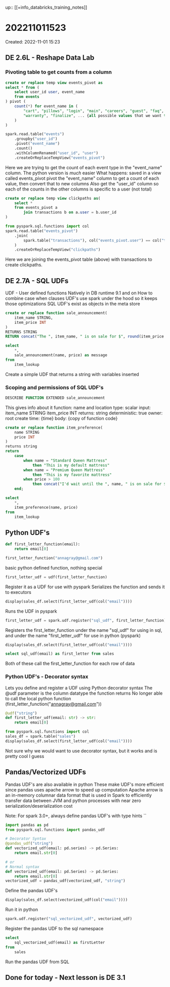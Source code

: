 up:: [[+info_databricks_training_notes]]
 
# 202211011523
Created: 2022-11-01 15:23

## DE 2.6L - Reshape Data Lab

### Pivoting table to get counts from a column
```sql
create or replace temp view events_pivot as
select * from (
	select user_id user, event_name
	from events
) pivot (
	count(*) for event_name in (
		"cart", "pillows", "login", "main", "careers", "guest", "faq", "down",
		"warranty", "finalize", ... {all possible values that we want to look for}
	)
)
```
```python
spark.read.table("events")
	.groupby("user_id")
	.pivot("event_name")
	.count()
	.withColumnRenamed("user_id", "user")
	.createOrReplaceTempView("events_pivot")
```
Here we are trying to get the count of each event type in the "event_name" column.
The python version is *much* easier
What happens:
	saved in a view called events_pivot
	pivot the "event_name" column to get a count of each value, then convert that to new columns
	Also get the "user_id" column so each of the counts in the other columns is specific to a user (not total)

```sql
create or replace temp view clickpaths as(
	select *
	from events_pivot a
		join transactions b on a.user = b.user_id
)
```
```python
from pyspark.sql.functions import col
spark.read.table("events_pivot")
	.join(
		spark.table("transactions"), col("events_pivot.user") == col("transactions.user_id"), "inner"
	)
	.createOrReplaceTempView("clickpaths")
```
Here we are joining the events_pivot table (above) with transactions to create clickpaths.

## DE 2.7A - SQL UDFs
UDF - User defined functions
Natively in DB runtime 9.1 and on
How to combine case when clauses
UDF's use spark under the hood so it keeps those optimizations
SQL UDF's exist as objects in the meta store

```sql
create or replace function sale_announcement(
	item_name STRING,
	item_price INT
)
RETURNS STRING
RETURN concat("The ", item_name, " is on sale for $", round(item_price * 0.8, 0));

select
	*,
	sale_announcement(name, price) as message
from
	item_lookup
```
Create a simple UDF that returns a string with variables inserted

### Scoping and permissions of SQL UDF's
```sql
DESCRIBE FUNCTION EXTENDED sale_announcement
```
This gives info about it
function: name and location
type: scalar
input: item_name STRING
	item_price INT
returns: string
deterministic: true
owner: root
create time: {time}
body: {copy of function code}

```sql
create or replace function item_preference(
	name STRING
	price INT
)
returns string
return
	case
		when name = "Standard Queen Mattress"
			then "This is my default mattress"
		when name = "Premium Queen Mattress"
			then "This is my favorite mattress"
		when price > 100
			then concat("I'd wait until the ", name, " is on sale for $", round(price * 0.8, 0))
	end;

select
	*,
	item_preference(name, price)
from
	item_lookup
```

## Python UDF's
```python
def first_letter_function(email):
	return email[0]

first_letter_function("annagray@gmail.com")
```
basic python defined function, nothing special

```python
first_letter_udf = udf(first_letter_function)
```
Register it as a UDF for use with pyspark
Serializes the function and sends it to executors
```python
display(sales_df.select(first_letter_udf(col("email"))))
```
Runs the UDF in pyspark

```python
first_letter_udf = spark.udf.register("sql_udf", first_letter_function)
```
Registers the first_letter_function under the name "sql_udf" for using in sql, and under the name "first_letter_udf" for use in python (pyspark)

```python
display(sales_df.select(first_letter_udf(col("email"))))
```
```sql
select sql_udf(email) as first_letter from sales
```
Both of these call the first_letter_function for each row of data

### Python UDF's - Decorator syntax
Lets you define and register a UDF using Python decorator syntax
The @udf parameter is the column datatype the function returns
No longer able to call the local python function (first_letter_function("annagray@gmail.com"))

```python
@udf("string")
def first_letter_udf(email: str) -> str:
	return email[0]
```

```python
from pyspark.sql.functions import col
sales_df = spark.table("sales")
display(sales_df.select(first_letter_udf(col("email"))))
```
Not sure why we would want to use decorator syntax, but it works and is pretty cool I guess

## Pandas/Vectorized UDFs
Pandas UDF's are also available in python
These make UDF's more efficient since pandas uses apache arrow to speed up computation
Apache arrow is an in-memory columnar data format that is used in Spark to efficiently transfer data between JVM and python processes with near zero serialization/deserialization cost

Note: For spark 3.0+, always define pandas UDF's with type hints
``
```python
import pandas as pd
from pyspark.sql.functions import pandas_udf

# Decorator Syntax
@pandas_udf("string")
def vectorized_udf(email: pd.series) -> pd.Series:
	return email.str[0]

# or
# Normal syntax
def vectorized_udf(email: pd.Series) -> pd.Series:
	return email.str[0]
vectorized_udf = pandas_udf(vectorized_udf, "string")
```
Define the pandas UDF's

```python
display(sales_df.select(vectorized_udf(col("email"))))
```
Run it in python

```python
spark.udf.register("sql_vectorized_udf", vectorized_udf)
```
Register the pandas UDF to the sql namespace
```sql
select
	sql_vectorized_udf(email) as firstLetter
from
	sales
```
Run the pandas UDF from SQL

## Done for today - Next lesson is DE 3.1